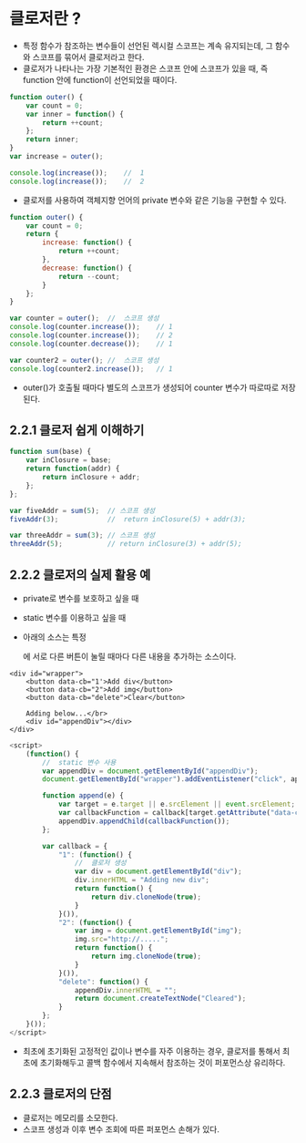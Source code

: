 # 클로저란 ?
- 특정 함수가 참조하는 변수들이 선언된 렉시컬 스코프는 계속 유지되는데, 그 함수와 스코프를 묶어서 클로저라고 한다.
- 클로저가 나타나는 가장 기본적인 환경은 스코프 안에 스코프가 있을 때, 즉 function 안에 function이 선언되었을 때이다.

```javascript
function outer() {
    var count = 0;
    var inner = function() {
        return ++count;
    };
    return inner;
}
var increase = outer();

console.log(increase());    //  1
console.log(increase());    //  2
```

- 클로저를 사용하여 객체지향 언어의 private 변수와 같은 기능을 구현할 수 있다.

```javascript
function outer() {
    var count = 0;
    return {
        increase: function() {
            return ++count;
        },
        decrease: function() {
            return --count;
        }
    };
}

var counter = outer();  //  스코프 생성
console.log(counter.increase());    // 1
console.log(counter.increase());    // 2
console.log(counter.decrease());    // 1

var counter2 = outer(); //  스코프 생성
console.log(counter2.increase());   // 1
```
- outer()가 호출될 때마다 별도의 스코프가 생성되어 counter 변수가 따로따로 저장된다.

## 2.2.1 클로저 쉽게 이해하기
```javascript
function sum(base) {
    var inClosure = base;
    return function(addr) {
        return inClosure + addr;
    };
};

var fiveAddr = sum(5);  // 스코프 생성
fiveAddr(3);            //  return inClosure(5) + addr(3);

var threeAddr = sum(3); // 스코프 생성
threeAddr(5);           // return inClosure(3) + addr(5);
```

## 2.2.2 클로저의 실제 활용 예
- private로 변수를 보호하고 싶을 때
- static 변수를 이용하고 싶을 때

- 아래의 소스는 특정 <div>에 서로 다른 버튼이 눌릴 때마다 다른 내용을 추가하는 소스이다.
```html5
<div id="wrapper">
    <button data-cb="1'>Add div</button>
    <button data-cb="2">Add img</button>
    <button data-cb="delete">Clear</button>

    Adding below...</br>
    <div id="appendDiv"></div>
</div>
```

```javascript
<script>
    (function() {
        //  static 변수 사용
        var appendDiv = document.getElementById("appendDiv");
        document.getElementById("wrapper").addEventListener("click", append);

        function append(e) {
            var target = e.target || e.srcElement || event.srcElement;
            var callbackFunction = callback[target.getAttribute("data-cb")];
            appendDiv.appendChild(callbackFunction());
        };

        var callback = {
            "1": (function() {
                //  클로저 생성
                var div = document.getElementById("div");
                div.innerHTML = "Adding new div";
                return function() {
                    return div.cloneNode(true);
                }
            }()),
            "2": (function() {
                var img = document.getElementById("img");
                img.src="http://.....";
                return function() {
                    return img.cloneNode(true);
                }
            }()),
            "delete": function() {
                appendDiv.innerHTML = "";
                return document.createTextNode("Cleared");
            }
        };
    }());
</script>
```

- 최초에 초기화된 고정적인 값이나 변수를 자주 이용하는 경우, 클로저를 통해서 최초에 초기화해두고 콜백 함수에서 지속해서 참조하는 것이 퍼포먼스상 유리하다.

## 2.2.3 클로저의 단점
- 클로저는 메모리를 소모한다.
- 스코프 생성과 이후 변수 조회에 따른 퍼포먼스 손해가 있다.


    
